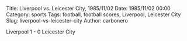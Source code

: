 Title: Liverpool vs. Leicester City, 1985/11/02
Date: 1985/11/02 00:00
Category: sports
Tags: football, football scores, Liverpool, Leicester City
Slug: liverpool-vs-leicester-city
Author: carbonero


Liverpool 1 - 0 Leicester City

